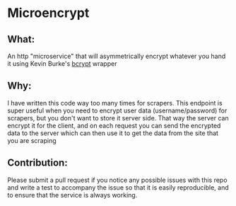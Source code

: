 # Microencrypt
## What:
An http "microservice" that will asymmetrically encrypt whatever you hand it using
Kevin Burke's [bcrypt](https://github.com/kevinburke/nacl) wrapper
## Why:
I have written this code way too many times for scrapers. This endpoint is super
useful when you need to encrypt user data (username/password) for scrapers, but 
you don't want to store it server side. That way the server can encrypt it for
the client, and on each request you can send the encrypted data to the server
which can then use it to get the data from the site that you are scraping
## Contribution:
Please submit a pull request if you notice any possible issues with this
repo and write a test to accompany the issue so that it is easily reproducible,
and to ensure that the service is always working.